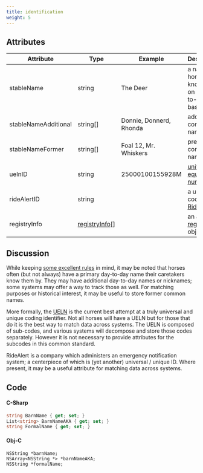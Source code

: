 ```yaml
---
title: identification
weight: 5
---
```


## Attributes

Attribute            | Type 		      | Example 		            | Description
---------            | ------- 	      | -----------             |	-----------
stableName 		       | string 	      | The Deer 		            | a name the horse is known by on a day-to-day basis
stableNameAdditional | string[]       | Donnie, Donnerd, Rhonda | additional common names  
stableNameFormer     | string[]       | Foal 12, Mr. Whiskers   | previous common names  
uelnID 			         | string 	      | 25000100155928M	        | [universal equine life number](http://inside.fei.org/fei/veterinarians/passports/ueln)
rideAlertID 	       | string 	      |					                | a unique code from [RideAlert](http://www.ridealert.us/)
registryInfo	       | [registryInfo](/horse/registryinfo)[] |					                | an array of [registryInfo](/horse/registryinfo) objects

## Discussion

While keeping [some excellent rules](http://www.kalzumeus.com/2010/06/17/falsehoods-programmers-believe-about-names/) in mind, it may be noted that horses often (but not always) have a primary day-to-day name their caretakers know them by. They may have additional day-to-day names or nicknames; some systems may offer a way to track those as well. For matching purposes or historical interest, it may be useful to store former common names.

More formally, the [UELN](http://inside.fei.org/fei/veterinarians/passports/ueln) is the current best attempt at a truly universal and unique coding identifier. Not all horses will have a UELN but for those that do it is the best way to match data across systems. The UELN is composed of sub-codes, and various systems will decompose and store those codes separately. However it is not necessary to provide attributes for the subcodes in this common standard.

RideAlert is a company which administers an emergency notification system; a centerpiece of which is (yet another) universal / unique ID. Where present, it may be a useful attribute for matching data across systems.

## Code

#### C-Sharp
```csharp
string BarnName { get; set; }
List<string> BarnNameAKA { get; set; }
string FormalName { get; set; }
```

#### Obj-C
```objective_c
NSString *barnName;
NSArray<NSString *> *barnNameAKA;
NSString *formalName;
```
